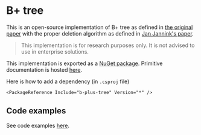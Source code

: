 # B+ tree

This is an open-source implementation of B+ tree as defined in [the original paper](http://www.inf.fu-berlin.de/lehre/SS10/DBS-Intro/Reader/BayerBTree-72.pdf) with the proper deletion algorithm as defined in [Jan Jannink's paper](https://dl.acm.org/citation.cfm?id=202666).

> This implementation is for research purposes only.
> It is not advised to use in enterprise solutions.

This implementation is exported as a [NuGet package](https://www.nuget.org/packages/b-plus-tree/).
Primitive documentation is hosted [here](https://ore.dbogatov.org/documentation/api/BPlusTree.ITree-2.html). 

Here is how to add a dependency (in `.csproj` file)

	<PackageReference Include="b-plus-tree" Version="*" />

## Code examples

See code examples [here](https://github.com/dbogatov/ore-benchmark/tree/master/tools/packages-example).
